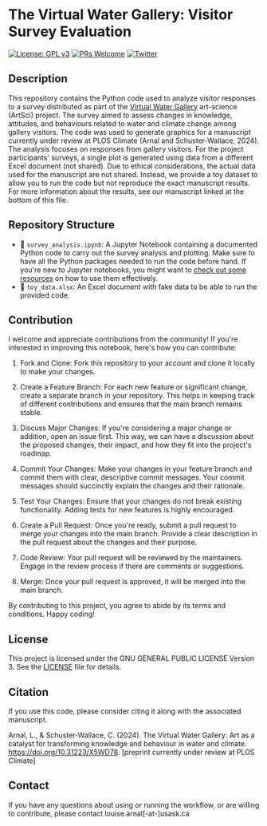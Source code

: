 # The Virtual Water Gallery: Visitor Survey Evaluation
[![License: GPL v3](https://img.shields.io/badge/License-GPL%20v3-blue.svg)](https://www.gnu.org/licenses/gpl-3.0)
[![PRs Welcome](https://img.shields.io/badge/PRs-welcome-brightgreen.svg?style=flat-square)](https://github.com/lou-a/VWG-ArtSci_Eval/pulls)
[![Twitter](https://img.shields.io/twitter/url/https/twitter.com/cloudposse.svg?style=social&label=Follow%20%40ArnalLouise)](https://twitter.com/ArnalLouise)




## Description

This repository contains the Python code used to analyze visitor responses to a survey distributed as part of the [Virtual Water Gallery](https://www.virtualwatergallery.ca) art-science (ArtSci) project. The survey aimed to assess changes in knowledge, attitudes, and behaviours related to water and climate change among gallery visitors. The code was used to generate graphics for a manuscript currently under review at PLOS Climate (Arnal and Schuster-Wallace, 2024). The analysis focuses on responses from gallery visitors. For the project participants' surveys, a single plot is generated using data from a different Excel document (not shared). Due to ethical considerations, the actual data used for the manuscript are not shared. Instead, we provide a toy dataset to allow you to run the code but not reproduce the exact manuscript results. For more information about the results, see our manuscript linked at the bottom of this file.

## Repository Structure

- 📄 `survey_analysis.ipynb`: A Jupyter Notebook containing a documented Python code to carry out the survey analysis and plotting. Make sure to have all the Python packages needed to run the code before hand. If you're new to Jupyter notebooks, you might want to [check out some resources](https://jupyter.org/) on how to use them effectively.
- 📄 `toy_data.xlsx`: An Excel document with fake data to be able to run the provided code.

## Contribution

I welcome and appreciate contributions from the community! If you're interested in improving this notebook, here's how you can contribute:

1. Fork and Clone: Fork this repository to your account and clone it locally to make your changes.

2. Create a Feature Branch: For each new feature or significant change, create a separate branch in your repository. This helps in keeping track of different contributions and ensures that the main branch remains stable.

3. Discuss Major Changes: If you're considering a major change or addition, open an issue first. This way, we can have a discussion about the proposed changes, their impact, and how they fit into the project's roadmap.

4. Commit Your Changes: Make your changes in your feature branch and commit them with clear, descriptive commit messages. Your commit messages should succinctly explain the changes and their rationale.

5. Test Your Changes: Ensure that your changes do not break existing functionality. Adding tests for new features is highly encouraged.

6. Create a Pull Request: Once you're ready, submit a pull request to merge your changes into the main branch. Provide a clear description in the pull request about the changes and their purpose.

7. Code Review: Your pull request will be reviewed by the maintainers. Engage in the review process if there are comments or suggestions.

8. Merge: Once your pull request is approved, it will be merged into the main branch.

By contributing to this project, you agree to abide by its terms and conditions. Happy coding!

## License

This project is licensed under the GNU GENERAL PUBLIC LICENSE Version 3. See the [LICENSE](LICENSE.md) file for details.

## Citation

If you use this code, please consider citing it along with the associated manuscript.

Arnal, L., & Schuster-Wallace, C. (2024). The Virtual Water Gallery: Art as a catalyst for transforming knowledge and behaviour in water and climate. https://doi.org/10.31223/X5WD78. [preprint currently under review at PLOS Climate]

## Contact

If you have any questions about using or running the workflow, or are willing to contribute, please contact louise.arnal[-at-]usask.ca

